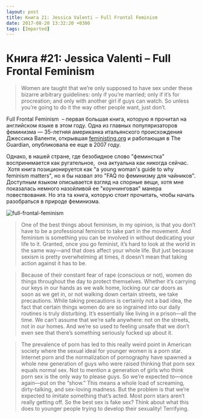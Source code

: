 ```yaml
---
layout: post
title: Книга 21: Jessica Valenti – Full Frontal Feminism
date: 2017-08-20 13:32:20 +0300
tags: [Imported]
---
```

# Книга #21: Jessica Valenti – Full Frontal Feminism 

> <div class="bm-quote-content-text">Women are taught that we’re only supposed to have sex under these bizarre arbitrary guidelines: only if you’re married; only if it’s for procreation; and only with another girl if guys can watch. So unless you’re going to do it the way other people want, just don’t.</div>

Full Frontal Feminism  – первая большая книга, которую я прочитал на английском языке в этом году. Одна из главных популяризаторов феминизма — 35-летняя американка итальянского происхождения Джессика Валенти, открывшая [feministing.org](http://feministing.org/) и работающая в The Guardian, опубликовала ее еще в 2007 году.

Однако, в нашей стране, где безобидное слово "феминстка" воспринимается как ругательное,  она актуальна как никогда сейчас.  Хотя книга позиционируется как "a young woman's guide to why feminism matters", но я бы назвал это "FAQ по феминизму для чайников". Доступным языком описывается взгляд на спорные вещи, хотя мне показалась немного назойливой ее "коунчинговая" манера повествования. Но эта та книга, которую стоит прочитать, чтобы начать разобраться в природе феминизма.

![full-frontal-feminism](https://vlaim.s3.amazonaws.com/uploads/2016/11/full-frontal-feminism-189x300.jpg)

> <div class="bm-quote-content-text">One of the best things about feminism, in my opinion, is that you don’t have to be a professional feminist to take part in the movement. And feminism is something you can be involved in without dedicating your life to it. Granted, once you go feminist, it’s hard to look at the world in the same way—and that does affect your whole life. But just because sexism is pretty overwhelming at times, it doesn’t mean that taking action against it has to be.</div>

> <div class="bm-quote-content-text">Because of their constant fear of rape (conscious or not), women do things throughout the day to protect themselves. Whether it’s carrying our keys in our hands as we walk home, locking our car doors as soon as we get in, or not walking down certain streets, we take precautions. While taking precautions is certainly not a bad idea, the fact that certain things women do are so ingrained into our daily routines is truly disturbing. It’s essentially like living in a prison—all the time. We can’t assume that we’re safe anywhere: not on the streets, not in our homes. And we’re so used to feeling unsafe that we don’t even see that there’s something seriously fucked up about it.</div>

> <div class="bm-quote-content-text">The prevalence of porn has led to this really weird point in American society where the sexual ideal for younger women is a porn star. Internet porn and the normalization of pornography have spawned a whole new generation of guys who were raised thinking that porn sex equals normal sex. Not to mention a generation of girls who think porn sex is the only way to please guys. So we’re expected to—once again—put on the “show.” This means a whole load of screaming, dirty-talking, and sex-loving madness. But the problem is that we’re expected to imitate something that’s acted. Most porn stars aren’t really getting off. So the best sex is fake sex? Think about what this does to younger people trying to develop their sexuality! Terrifying.</div>